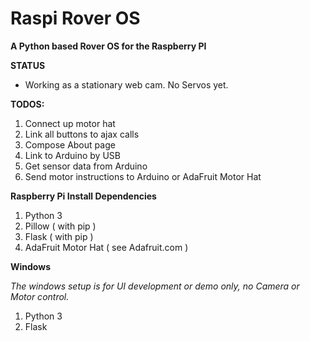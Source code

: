 # Raspi Rover OS

**A Python based Rover OS for the Raspberry PI**

**STATUS**

* Working as a stationary web cam. No Servos yet.

**TODOS:**

1. Connect up motor hat
2. Link all buttons to ajax calls
3. Compose About page
4. Link to Arduino by USB
5. Get sensor data from Arduino
6. Send motor instructions to Arduino or AdaFruit Motor Hat

**Raspberry Pi Install Dependencies** 

1. Python 3
2. Pillow ( with pip )
3. Flask ( with pip )
3. AdaFruit Motor Hat ( see Adafruit.com )

**Windows**

_The windows setup is for UI development or demo only, no Camera or Motor control._

1. Python 3
2. Flask